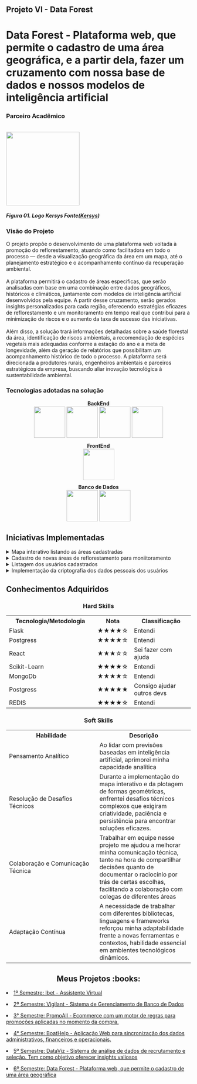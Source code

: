## Projeto VI - Data Forest

# Data Forest - Plataforma web, que permite o cadastro de uma área geográfica, e a partir dela, fazer um cruzamento com nossa base de dados e nossos modelos de inteligência artificial

### Parceiro Acadêmico
	
<br/>

<img src="https://www.kersys.com.br/wp-content/uploads/2022/01/kersysplus.png" width="200"/>

##### *Figura 01. Logo Kersys Fonte([Kersys](https://www.kersys.com.br))*

### Visão do Projeto

O projeto propõe o desenvolvimento de uma plataforma web voltada à promoção do reflorestamento, atuando como facilitadora em todo o processo — desde a visualização geográfica da área em um mapa, até o planejamento estratégico e o acompanhamento contínuo da recuperação ambiental. </br> </br>
A plataforma permitirá o cadastro de áreas específicas, que serão analisadas com base em uma combinação entre dados geográficos, históricos e climáticos, juntamente com modelos de inteligência artificial desenvolvidos pela equipe. A partir desse cruzamento, serão gerados insights personalizados para cada região, oferecendo estratégias eficazes de reflorestamento e um monitoramento em tempo real que contribui para a minimização de riscos e o aumento da taxa de sucesso das iniciativas.  </br> </br>
Além disso, a solução trará informações detalhadas sobre a saúde florestal da área, identificação de riscos ambientais, a recomendação de espécies vegetais mais adequadas conforme a estação do ano e a meta de longevidade, além da geração de relatórios que possibilitam um acompanhamento histórico de todo o processo. A plataforma será direcionada a produtores rurais, engenheiros ambientais e parceiros estratégicos da empresa, buscando aliar inovação tecnológica à sustentabilidade ambiental.

### Tecnologias adotadas na solução

<div style="text-align: center;">
  <div style="margin-top: 10px; font-weight: bold;"><b>BackEnd</b> </div>
  <div style="display: inline_block">
    <img src="https://cdn.jsdelivr.net/gh/devicons/devicon@latest/icons/flask/flask-original-wordmark.svg" width="85" height="85" />
    <img src="https://cdn.jsdelivr.net/gh/devicons/devicon@latest/icons/python/python-original.svg" width="85" height="85" />
    <img src="https://cdn.jsdelivr.net/gh/devicons/devicon@latest/icons/pandas/pandas-original-wordmark.svg" width="85" height="85" />
    <img src="https://cdn.jsdelivr.net/gh/devicons/devicon@latest/icons/scikitlearn/scikitlearn-original.svg" width="85" height="85" />	  
  </div>
</div>
<div style="text-align: center;">
  <div style="margin-top: 10px; font-weight: bold;"><b>FrontEnd</b> </div>
  <div style="display: inline_block">
    <img src="https://cdn.jsdelivr.net/gh/devicons/devicon@latest/icons/react/react-original-wordmark.svg" width="85" height="85" />
  </div>
</div>
<div style="text-align: center;">
  <div style="margin-top: 10px; font-weight: bold;"><b>Banco de Dados </b> </div>
  <div style="display: inline_block">
    <img src="https://cdn.jsdelivr.net/gh/devicons/devicon@latest/icons/mongodb/mongodb-original-wordmark.svg" width="85" height="85" />
    <img src="https://cdn.jsdelivr.net/gh/devicons/devicon@latest/icons/postgresql/postgresql-original-wordmark.svg" width="85" height="85" />
  </div>
</div>

## Iniciativas Implementadas


<details><summary>Mapa interativo listando as áreas cadastradas </summary>
     
   ```html
		<MapContainer
            center={pontoInicial}
            zoom={13}
            scrollWheelZoom={true}
            className="map-container"
        >
            <TileLayer
                attribution='&copy; <a href="https://www.openstreetmap.org/copyright">OpenStreetMap</a> contributors'
                url="https://{s}.tile.openstreetmap.org/{z}/{x}/{y}.png"
            />

            {areas.map((area) => {
                const coordinates = area.geom.coordinates[0].map(
                    (coord) => new LatLng(coord[0], coord[1])
                );

                return (
                    <Polygon
                        key={area.id}
                        positions={coordinates}
                        pathOptions={blackOptions}
                        eventHandlers={{
                            click: () => handlePolygonClick(area),
                        }}
                    >
                        <Popup
                            closeOnClick={true}
                            autoClose={true}
                            open={selectedAreaId === area.id}
                        >
                            <div>
                                <h3 align="center">{area.name}</h3>
                                <p>
                                    <strong>Descrição:</strong> {area.description}
                                </p>
                                <p>
                                    <strong>Área:</strong> {area.area_in_m2} m²
                                </p>
                                <hr style={{ margin: "10px 0", border: "1px solid #ccc" }} />
                                {classificationResult && (
                                    <div>
                                        <h4 align="center">Classificação</h4>
                                        <p>
                                            <strong>Cluster:</strong> {classificationResult.cluster}
                                        </p>
                                        <p>
                                            <strong>Espécie:</strong>{" "}
                                            {classificationResult.species
                                                ?.toLowerCase()
                                                .replace(/\b\w/g, (char) => char.toUpperCase())}

                                        </p>
                                    </div>
                                )}
                                <hr style={{ margin: "10px 0", border: "1px solid #ccc" }} />
                                {strategyResult && (
                                    <div>
                                        <h4 align="center">Estratégia</h4>
                                        <p>
                                            <strong>Estratégia:</strong>{" "}
                                                {strategyResult.estrategia_prevista
                                                ?.toLowerCase()
                                                .replace(/_/g, " ")
                                                .replace(/\b\w/g, (char) => char.toUpperCase())}

                                        </p>
                                        <p>
                                            <strong>Justificativa:</strong>{" "}
                                            {strategyResult.justificativa}
                                        </p>
                                    </div>
                                )}
                            </div>
                        </Popup>
                    </Polygon>
                );
            })}
        </MapContainer>

   ```
   
* Componente que permite renderizar na tela as áreas cadastradas em um mapa interativo através das coordenadas cadastradas, a biblioteca utilizada para criação do mapa e dos poligono foi o leaftlet

</details>   

    
<details ><summary>Cadastro de novas áreas de reflorestamento para moniitoramento</summary>
     
   ```python
		class ReforestedAreaService:
    def __init__(self):
        self.repository = ReforestedAreaRepository()

    def create_area(self, user_id, name, description, area_in_m2, geom):
        area = ReforestedArea(user_id, name, description, area_in_m2, geom)
        return self.repository.insert(area)

    def get_area_by_id(self, area_id):
        area = self.repository.get_by_id(area_id)
        if not area:
            raise ReforestedAreaNotFoundError()
        return area

    def list_areas(self, offset=0, limit=10):
        return self.repository.list_areas(offset, limit)

    def update_area(self, area: ReforestedArea, **validated_data):
        for attr, value in validated_data.items():
            setattr(area, attr, value)
        area.updated_at = datetime.datetime.utcnow()
        return self.repository.update(area)

    def delete_area(self, area_id):
        area = self.get_area_by_id(area_id)
        return self.repository.delete(area.id)

   ```
   
* Classe service do CRUD de áreas reflorestadas. Para cadastro da área é necessário que na requisição seja passado as informações de user_id, nome, descrição, o tamanho da área e metros quadrados e os pontos de coordenada que delimitam a área

</details>   

 <details ><summary>Listagem dos usuários cadastrados</summary>
       
   ```javascript


const UserList: React.FC = () => {
  const [users, setUsers] = useState<User[]>([]);
  const [loading, setLoading] = useState<boolean>(true);
  const [showForm, setShowForm] = useState<boolean>(false);

  const fetchUsers = async () => {
    try {
      const token = localStorage.getItem("token");
      const res = await fetch("http://localhost:5000/users", {
        headers: {
          "Content-Type": "application/json",
          Authorization: `Bearer ${token}`,
        },
      });

      const data = await res.json();
      setUsers(Array.isArray(data) ? data : data.users || []);
    } catch (err) {
      console.error("Erro ao buscar usuários:", err);
    } finally {
      setLoading(false);
    }
  };

  const deleteUser = async (userId: string) => {
    const token = localStorage.getItem("token");

    const confirmed = window.confirm("Tem certeza que deseja excluir este usuário?");
    if (!confirmed) return;

    try {
      const res = await fetch(`http://localhost:5000/users/${userId}`, {
        method: "DELETE",
        headers: {
          Authorization: `Bearer ${token}`,
        },
      });

      if (res.ok) {
        setUsers(users.filter((u) => u.id !== userId));
      } else {
        console.error("Erro ao excluir usuário:", await res.text());
      }
    } catch (err) {
      console.error("Erro de rede:", err);
    }
  };

  useEffect(() => {
    fetchUsers();
  }, []);

  const handleUserCreated = () => {
    setShowForm(false);
    fetchUsers(); // atualiza a lista
  };

  const loggedUserId = localStorage.getItem("id");

  console.log(loggedUserId)

  return (
    <div className="max-w-4xl mx-auto mt-10 p-6 bg-white rounded-lg shadow-md">
      <div className="flex justify-between items-center mb-6">
        <h2 className="text-2xl font-semibold">Lista de Usuários</h2>
        <button
          onClick={() => setShowForm(!showForm)}
          className="bg-blue-500 text-white px-4 py-2 rounded-md hover:bg-blue-600 transition"
        >
          {showForm ? "Fechar formulário" : "Cadastrar novo usuário"}
        </button>
      </div>

      {showForm && (
        <div className="mb-6">
          <UserCreateForm
            onSubmit={(data) => {
              console.log("Usuário criado:", data);
              handleUserCreated();
            }}
          />
        </div>
      )}

      {loading ? (
        <p className="text-center">Carregando usuários...</p>
      ) : (
        <table className="w-full table-auto border border-gray-200">
          <thead className="bg-gray-100">
            <tr>
              <th className="p-3 text-left border-b">Nome</th>
              <th className="p-3 text-left border-b">Email</th>
              <th className="p-3 text-left border-b">Papel</th>
              <th className="text-left p-2">Ações</th>
            </tr>
          </thead>
          <tbody>
            {users.map((user) => (

                
              <tr key={user.id} className="hover:bg-gray-50">
                <td className="p-3 border-b">{user.full_name}</td>
                <td className="p-3 border-b">{user.email}</td>
                <td className="p-3 border-b capitalize">{user.role}</td>
                <td className="p-2">
                    {user.id !== loggedUserId && (
                        <button
                        onClick={() => deleteUser(user.id)}
                        className="text-red-600 hover:underline"
                        >
                        Excluir
                        </button>
                    )}
                    </td>
              </tr>
            ))}
          </tbody>
        </table>
      )}
      {loggedUserId && (
  <p className="mt-4 text-sm">
    <button
      onClick={async () => {
        const confirmed = window.confirm("Tem certeza que deseja excluir seus dados pessoais? Essa ação é irreversível.");
        if (!confirmed) return;

        try {
          const token = localStorage.getItem("token");

          const res = await fetch(`http://localhost:5000/users/${loggedUserId}`, {
            method: "DELETE",
            headers: {
              Authorization: `Bearer ${token}`,
            },
          });

          if (res.ok) {
            localStorage.removeItem("token");
            localStorage.removeItem("id");
            window.location.href = "/SignIn";
          } else {
            console.error("Erro ao excluir usuário logado:", await res.text());
            alert("Erro ao excluir seus dados. Tente novamente.");
          }
        } catch (err) {
          console.error("Erro de rede:", err);
          alert("Erro de rede. Tente novamente.");
        }
      }}
      className="text-red-600 hover:underline bg-transparent border-none p-0 cursor-pointer"
    >
      Excluir meus dados pessoais
    </button>
  </p>
)}

    </div>
  );
};

   ```

Nesse trecho é feito uma busca pelos usuários cadastrados no sistema e listado em uma tabela, além disso foi implementado um botão com a função de apagar todos os dados pessoais do usuário logado, para atender a LGPD

</details> 

 <details ><summary>Implementação da criptografia dos dados pessoais dos usuários</summary>
       
   ```python

 def create_user(self, full_name: str, email: str, role: UserRole, password: str) -> User:
        session2 = SecondarySession()
        service2 = UsersKeysService(session2)

        if not full_name or not email or not password:
            raise InvalidUserDataError

        if self.repository.get_by_email(email):
            raise EmailAlreadyInUseError
        
        encryption_key = Fernet.generate_key()
        fernet = Fernet(encryption_key)
    
        encrypted_email = fernet.encrypt(email.encode("utf-8")).decode()
        encrypted_full_name = fernet.encrypt(full_name.encode("utf-8")).decode()

        user = User(full_name=encrypted_full_name, email=encrypted_email, role=role)
        user.set_password(password)

        user = self.repository.insert(user)

        encryption_data = {
            "user_id": user.id,
            "encryption_key": encryption_key.decode() 
        }

        service2.create_user(
            user_id=encryption_data["user_id"],
            encryption_key=encryption_data["encryption_key"]
        )

        user_data = {
            'id' : str(user.id),
            'full_name': full_name,
            'email': email,
        }

        users = redis_client.get(f"users")

        if users:
            users = json.loads(users)  
        else:
            users = [] 

        users.append(user_data)

        redis_client.setex(f"users", 3600, json.dumps(users))

        return user

    def get_user_by_id(self, id: UUID) -> User:
        user = self.repository.get_by_id(id)
        
        usersRedi = redis_client.get(f"users")

        if usersRedi:
            users = json.loads(usersRedi)  
        else:
            users = [] 

        for user_json in users:
            if str(user.id) == str(user_json["id"]):
                user.email = user_json["email"]
                user.full_name = user_json["full_name"]
                break

        if not user:
            raise UserNotFoundError
        return user

   ```

Nesse trecho da classe de service dos usuários, foi implementada a criptografia dos dados pessoais dos usuários, armazenando a chave de criptografia em um banco de dados secundário para permitir a exclusão dos dados pessoais também dos backups do banco, apenas excluindo a chave de criptografia. </br>
Além disso, foi implementado o serviço do REDIS, para armazenamento em cache dos dados pessoais dos usuários, para facilitar a visualização dos dados no sistema
</details> 


## Conhecimentos Adquiridos

 <h3 align="center"> Hard Skills </h3>
  <table align="center">
    <tr>
      <th width="270px">Tecnologia/Metodologia</th>
      <th width="85px">Nota</th>
      <th width="200px">Classificação</th>
    </tr>
    <tr>
      <td>Flask</td>
      <td>★★★★☆</td>
	<td>Entendi</td>
    </tr>
    <tr>
      <td>Postgress</td>
      <td>★★★★☆</td>
	<td>Entendi</td>
    </tr>	
    <tr>
      <td>React</td>
      <td>★★★☆☆</td>
	<td>Sei fazer com ajuda</td>
    </tr>
    <tr>
      <td>Scikit-Learn</td>
      <td>★★★★☆</td>
	<td>Entendi</td>
    </tr>
   <tr>
      <td>MongoDb</td>
      <td>★★★★☆</td>
	<td>Entendi</td>
    </tr>
   <tr>
      <td>Postgress</td>
      <td>★★★★★</td>
	<td>Consigo ajudar outros devs</td>
    </tr>
    <tr>
      <td>REDIS</td>
      <td>★★★★☆</td>
	<td>Entendi</td>
    </tr>
  </table>
  
  <h3 align="center">Soft Skills</h3>
  <table align="center">
    <tr>
      <th width="270px">Habilidade</th>
      <th width="280px">Descrição</th>
    </tr>
    <tr>
      <td>Pensamento Analítico</td>
      <td>Ao lidar com previsões baseadas em inteligência artificial, aprimorei minha capacidade analítica</td>
    </tr>
    <tr>
      <td>Resolução de Desafios Técnicos</td>
      <td>Durante a implementação do mapa interativo e da plotagem de formas geométricas, enfrentei desafios técnicos complexos que exigiram criatividade, paciência e persistência para encontrar soluções eficazes.</td>
    </tr>
    <tr>
      <td>Colaboração e Comunicação Técnica</td>
      <td>Trabalhar em equipe nesse projeto me ajudou a melhorar minha comunicação técnica, tanto na hora de compartilhar decisões quanto de documentar o raciocínio por trás de certas escolhas, facilitando a colaboração com colegas de diferentes áreas</td>
    </tr>
    <tr>
      <td>Adaptação Contínua</td>
      <td>A necessidade de trabalhar com diferentes bibliotecas, linguagens e frameworks reforçou minha adaptabilidade frente a novas ferramentas e contextos, habilidade essencial em ambientes tecnológicos dinâmicos.</td>
    </tr>
  </table>


 <h2 align="center"> Meus Projetos :books:</h2>
 
   <p align="justify" style="font-family:roboto;"><li><a href="https://github.com/Antonio-Zago/portfolio-apis-fatec/blob/main/API_1.md">1º Semestre: Ibet - Assistente Virtual</a></li></p>
   <p align="justify" style="font-family:roboto;"><li><a href="https://github.com/Antonio-Zago/portfolio-apis-fatec/blob/main/API_2.md">2º Semestre: Vigilant - Sistema de Gerenciamento de Banco de Dados</a></li></p>
   <p align="justify" style="font-family:roboto;"><li><a href="https://github.com/Antonio-Zago/portfolio-apis-fatec/blob/main/API_3.md">3° Semestre: PromoAll - Ecommerce com um motor de regras para promoções aplicadas no momento da compra.</a></li></p>
   <p align="justify" style="font-family:roboto;"><li><a href="https://github.com/Antonio-Zago/portfolio-apis-fatec/blob/main/API_4.md">4° Semestre: BoatHelp - Aplicação Web para sincronização dos dados administrativos, financeiros e operacionais.</a></li></p>
   <p align="justify" style="font-family:roboto;"><li><a href="https://github.com/Antonio-Zago/portfolio-apis-fatec/blob/main/API_5.md">5º Semestre: DataViz - Sistema de análise de dados de recrutamento e seleção. Tem como objetivo oferecer insights valiosos</a></li></p>
   <p align="justify" style="font-family:roboto;"><li><a href="https://github.com/Antonio-Zago/portfolio-apis-fatec/blob/main/API_6.md">6º Semestre: Data Forest - Plataforma web, que permite o cadastro de uma área geográfica</a></li></p>
